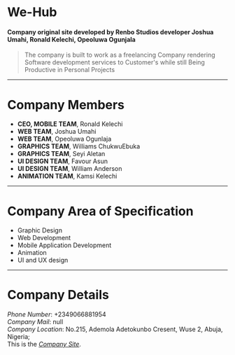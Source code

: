 # We-Hub
#### Company original site developed by Renbo Studios developer **Joshua Umahi**, **Ronald Kelechi**, **Opeoluwa Ogunjala**
> The company is built to work as a freelancing Company rendering Software development services to Customer's while still
> Being Productive in Personal Projects

***************************************************

# Company Members
- **CEO, MOBILE TEAM**, Ronald Kelechi
- **WEB TEAM**, Joshua Umahi
- **WEB TEAM**, Opeoluwa Ogunlaja
- **GRAPHICS TEAM**, Williams ChukwuEbuka
- **GRAPHICS TEAM**, Seyi Aletan
- **UI DESIGN TEAM**, Favour Asun
- **UI DESIGN TEAM**, William Anderson
- **ANIMATION TEAM**, Kamsi Kelechi

***************************************************
# Company Area of Specification
- Graphic Design
- Web Development
- Mobile Application Development
- Animation
- UI and UX design


***************************************************
# Company Details

*Phone Number*: +2349066881954 <br>
*Company Mail*: null <br>
*Company Location*: No.215, Ademola Adetokunbo Cresent, Wuse 2, Abuja, Nigeria; <br>
This is the *[Company Site](https://we-hub.vercel.app)*. <br>
